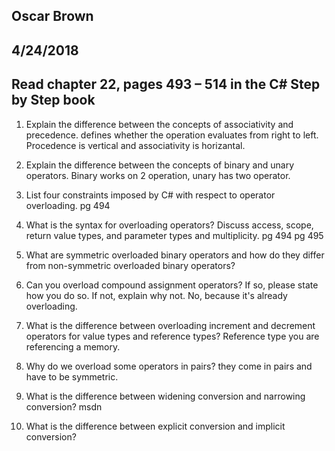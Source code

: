 ## Oscar Brown
## 4/24/2018
## Read chapter 22, pages 493 – 514 in the C# Step by Step book


1. Explain the difference between the concepts of associativity and precedence.
defines whether the operation evaluates from right to left. Procedence is vertical and associativity is horizantal.

2. Explain the difference between the concepts of binary and unary operators.
Binary works on 2 operation, unary has two operator.

3. List four constraints imposed by C# with respect to operator overloading. pg 494


4. What is the syntax for overloading operators? Discuss access, scope, return value types, and parameter types and multiplicity. pg 494
pg 495

5. What are symmetric overloaded binary operators and how do they differ from non-symmetric overloaded binary operators?


6. Can you overload compound assignment operators? If so, please state how you do so. If not, explain why not.
No, because it's already overloading.

7. What is the difference between overloading increment and decrement operators for value types and reference types?
Reference type you are referencing a memory.

8. Why do we overload some operators in pairs?
they come in pairs and have to be symmetric. 

9. What is the difference between widening conversion and narrowing conversion? msdn


10. What is the difference between explicit conversion and implicit conversion? 



